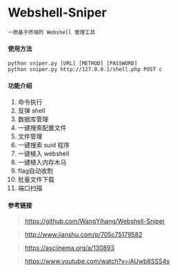 # Webshell-Sniper

```
一款基于终端的 Webshell 管理工具
```

#### 使用方法

```
python sniper.py [URL] [METHOD] [PASSWORD]
python sniper.py http://127.0.0.1/shell.php POST c
```

#### 功能介绍

1. 命令执行
2. 反弹 shell
3. 数据库管理
4. 一键搜索配置文件
5. 文件管理
6. 一键搜索 suid 程序
7. 一键植入 webshell
8. 一键植入内存木马
9. flag自动收割
10. 批量文件下载
11. 端口扫描

#### 参考链接
> https://github.com/WangYihang/Webshell-Sniper  

> http://www.jianshu.com/p/705c75179582  

> https://asciinema.org/a/130893  

> https://www.youtube.com/watch?v=iAUwb8SSS4s  
